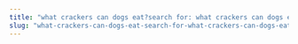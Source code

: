 ```yaml
---
title: "what crackers can dogs eat?search for: what crackers can dogs eat?"
slug: "what-crackers-can-dogs-eat-search-for-what-crackers-can-dogs-eat"
---
```


